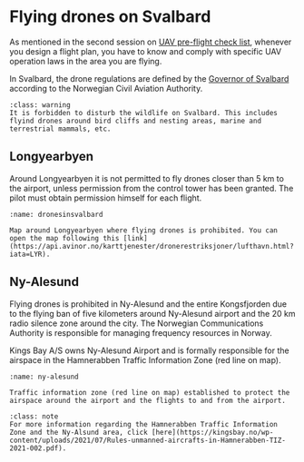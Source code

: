# Flying drones on Svalbard
As mentioned in the second session on [UAV pre-flight check list](https://unisvalbard.github.io/Geo-UAV/content/lessons/check_list/preflight_checklist.html), whenever you design a flight plan, you have to know and comply with specific UAV operation laws in the area you are flying.

In Svalbard, the drone regulations are defined by the [Governor of Svalbard](https://www.sysselmesteren.no/en/drones-on-svalbard/) according to the Norwegian Civil Aviation Authority.

```{admonition} Do not disturb the wildlife
:class: warning
It is forbidden to disturb the wildlife on Svalbard. This includes flyind drones around bird cliffs and nesting areas, marine and terrestrial mammals, etc.
```

## Longyearbyen
Around Longyearbyen it is not permitted to fly drones closer than 5 km to the airport, unless permission from the control tower has been granted. The pilot must obtain permission himself for each flight. 

```{figure} assets/dronesinsvalbard.jfif
:name: dronesinsvalbard

Map around Longyearbyen where flying drones is prohibited. You can open the map following this [link](https://api.avinor.no/karttjenester/dronerestriksjoner/lufthavn.html?iata=LYR).
```

## Ny-Alesund
Flying drones is prohibited in Ny-Alesund and the entire Kongsfjorden due to the flying ban of five kilometers around Ny-Alesund airport and the 20 km radio silence zone around the city. The Norwegian Communications Authority is responsible for managing frequency resources in Norway.

Kings Bay A/S owns Ny-Alesund Airport and is formally responsible for the airspace in the Hamnerabben Traffic Information Zone (red line on map).


```{figure} assets/ny-alesund.png
:name: ny-alesund

Traffic information zone (red line on map) established to protect the airspace around the airport and the flights to and from the airport.
```

```{admonition} Hamnerabben Traffic Information Zone
:class: note
For more information regarding the Hamnerabben Traffic Information Zone and the Ny-Alsund area, click [here](https://kingsbay.no/wp-content/uploads/2021/07/Rules-unmanned-aircrafts-in-Hamnerabben-TIZ-2021-002.pdf).
```
